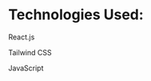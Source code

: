  <div className="min-h-screen bg-gray-50 flex items-center justify-center">
      <div className="bg-white p-8 rounded-lg shadow-xl text-center w-96">
        <h1 className="text-4xl font-semibold text-blue-500">Technologies Used:</h1>
        <div className="mt-6 space-y-4">
          <div className="flex justify-center items-center gap-4 text-xl text-gray-700">
            <FaReact size={40}   />
            <p>React.js</p>
          </div>
          <div className="flex justify-center items-center gap-4 text-xl text-gray-700">
            <FaCss3 size={40} color="#2965f1" />
            <p>Tailwind CSS</p>
          </div>
          <div className="flex justify-center items-center gap-4 text-xl text-gray-700">
            <FaJs size={40} color="#f7df1e" />
            <p>JavaScript</p>
          </div>
        </div>
      </div>
    </div>
